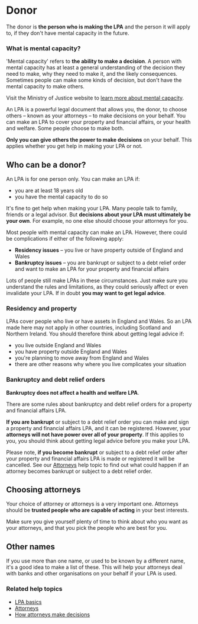 # Donor

The donor is **the person who is making the LPA** and the person it will apply to, if they don't have mental capacity in the future.

### What is mental capacity?

'Mental capacity' refers to **the ability to make a decision**. A person with mental capacity has at least a general understanding of the decision they need to make, why they need to make it, and the likely consequences. Sometimes people can make some kinds of decision, but don't have the mental capacity to make others.

Visit the Ministry of Justice website to <a href="http://www.justice.gov.uk/protecting-the-vulnerable/mental-capacity-act" rel="external" target="_blank">learn more about mental capacity</a>.

An LPA is a powerful legal document that allows you, the donor, to choose others – known as your attorneys – to make decisions on your behalf. You can make an LPA to cover your property and financial affairs, or your health and welfare. Some people choose to make both.

**Only you can give others the power to make decisions** on your behalf. This applies whether you get help in making your LPA or not.

## Who can be a donor?
An LPA is for one person only. You can make an LPA if:

* you are at least 18 years old
* you have the mental capacity to do so

It's fine to get help when making your LPA. Many people talk to family, friends or a legal advisor. But **decisions about your LPA must ultimately be your own**. For example, no one else should choose your attorneys for you.

Most people with mental capacity can make an LPA. However, there could be complications if either of the following apply:

* **Residency issues** – you live or have property outside of England and Wales
* **Bankruptcy issues** – you are bankrupt or subject to a debt relief order and want to make an LPA for your property and financial affairs

Lots of people still make LPAs in these circumstances. Just make sure you understand the rules and limitations, as they could seriously affect or even invalidate your LPA. If in doubt **you may want to get legal advice**.

### Residency and property

LPAs cover people who live or have assets in England and Wales. So an LPA made here may not apply in other countries, including Scotland and Northern Ireland. You should therefore think about getting legal advice if:

* you live outside England and Wales
* you have property outside England and Wales
* you're planning to move away from England and Wales
* there are other reasons why where you live complicates your situation

### Bankruptcy and debt relief orders

**Bankruptcy does not affect a health and welfare LPA**.

There are some rules about bankruptcy and debt relief orders for a property and financial affairs LPA.

**If you are bankrupt** or subject to a debt relief order you can make and sign a property and financial affairs LPA, and it can be registered. However, your **attorneys will not have power over all of your property**. If this applies to you, you should think about getting legal advice before you make your LPA.

Please note, **if you become bankrupt** or subject to a debt relief order after your property and financial affairs LPA is made or registered it will be cancelled. See our [Attorneys](/help/#topic-attorneys) help topic to find out what could happen if an attorney becomes bankrupt or subject to a debt relief order.


## Choosing attorneys
Your choice of attorney or attorneys is a very important one. Attorneys should be **trusted people who are capable of acting** in your best interests.

Make sure you give yourself plenty of time to think about who you want as your attorneys, and that you pick the people who are best for you.

## Other names
If you use more than one name, or used to be known by a different name, it's a good idea to make a list of these. This will help your attorneys deal with banks and other organisations on your behalf if your LPA is used.

### Related help topics
* [LPA basics](/help/#topic-lpa-basics)
* [Attorneys](/help/#topic-attorneys)
* [How attorneys make decisions](/help/#topic-how-attorneys-make-decisions)

